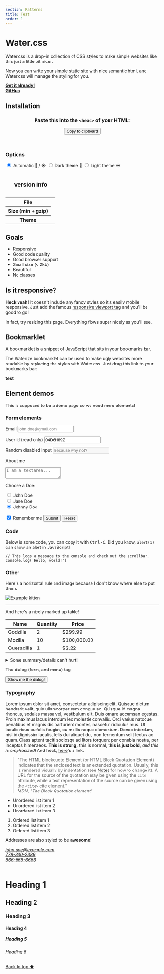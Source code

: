 ```yaml
---
section: Patterns
title: Test
order: 1
---
```


<h1>Water.css</h1>

<p>
  Water.css is a drop-in collection of CSS styles to make simple websites like this just a
  little bit nicer.
</p>
<p>
  Now you can write your simple static site with nice semantic html, and Water.css will manage
  the styling for you.
</p>

<div class="row">
  <div>
    <a href="#installation"><b>Get it already!</b></a>
    <br />
    <a href="https://github.com/kognise/water.css"><b>GitHub</b></a>
  </div>
</div>

<h2>Installation</h2>
<div id="installation">
  <header class="row">
    <h3 id="link-snippet-headline">
      Paste this into the <code>&lt;head&gt;</code> of your HTML:
    </h3>
    <button type="button" id="copy-button">
      <span id="copy-button-feedback"></span>
      Copy to clipboard
    </button>
  </header>

  <h3>Options</h3>
  <form id="theme-form">
    <input type="radio" value="auto" checked name="theme" id="theme-auto" />
    <label for="theme-auto">Automatic 🌙 / ☀</label>
    <input type="radio" value="dark" name="theme" id="theme-dark" />
    <label for="theme-dark">Dark theme 🌙</label>
    <input type="radio" value="light" name="theme" id="theme-light" />
    <label for="theme-light">Light theme ☀</label>
  </form>

  <table id="version-info">
    <caption>
      <h3>Version info</h3>
    </caption>
    <tbody>
      <tr>
        <th scope="row">File</th>
        <td id="table-file-name"></td>
      </tr>
      <tr>
        <th scope="row">Size (min + gzip)</th>
        <td id="table-file-size"></td>
      </tr>
      <tr>
        <th scope="row">Theme</th>
        <td id="table-theme"></td>
      </tr>
    </tbody>
  </table>
</div>

<h2 id="goals">Goals</h2>
<ul>
  <li>Responsive</li>
  <li>Good code quality</li>
  <li>Good browser support</li>
  <li>Small size (&lt; 2kb)</li>
  <li>Beautiful</li>
  <li>No classes</li>
</ul>

<h2 id="responsive">Is it responsive?</h2>
<p>
  <strong>Heck yeah!</strong> It doesn't include any fancy styles so it's easily mobile
  responsive. Just add the famous
  <a href="https://www.w3schools.com/css/css_rwd_viewport.asp">responsive viewport tag</a> and
  you'll be good to go!
</p>
<p>In fact, try resizing this page. Everything flows super nicely as you'll see.</p>

<h2 id="bookmarklet">Bookmarklet</h2>
<p>
  A bookmarklet is a snippet of JavaScript that sits in your bookmarks bar.
</p>
<p>
  The Waterize bookmarklet can be used to make ugly websites more readable by replacing the styles with Water.css. Just drag this link to your bookmarks bar:
</p>
<strong>
  test
</strong>

<h2 id="demo">Element demos</h2>
<p>This is supposed to be a demo page so we need more elements!</p>

<h3 id="form-elements">Form elements</h3>
<form>
  <label for="email">Email</label>
  <input type="email" name="email" id="email" placeholder="john.doe@gmail.com" />

<label for="id">User id (read only)</label>
<input readonly name="id" id="id" value="04D6H89Z" />

<label for="disabled">Random disabled input</label>
<input disabled name="disabled" id="disabled" placeholder="Because why not?" />

<label for="about">About me</label>
<textarea name="about" id="about" placeholder="I am a textarea..."></textarea>

<label>Choose a Doe:</label>

  <div>
    <input type="radio" id="john" name="drone" value="john" checked />
    <label for="john">John Doe</label>
  </div>
  <div>
    <input type="radio" id="jane" name="drone" value="jane" checked />
    <label for="jane">Jane Doe</label>
  </div>
  <div>
    <input type="radio" id="johnny" name="drone" value="johnny" checked />
    <label for="johnny">Johnny Doe</label>
  </div>

  <br />

  <input type="checkbox" name="remember" id="remember" checked />
  <label for="remember">Remember me</label>

  <input type="submit" value="Submit" />
  <input type="reset" value="Reset" />
</form>

<h3 id="code">Code</h3>
<p>
  Below is some code, you can copy it with <kbd>Ctrl-C</kbd>. Did you know,
  <code>alert(1)</code> can show an alert in JavaScript!
</p>
<pre><code>// This logs a message to the console and check out the scrollbar.<br>console.log('Hello, world!')</code></pre>

<h3 id="other">Other</h3>
<p>Here's a horizontal rule and image because I don't know where else to put them.</p>
<img src="https://placekitten.com/408/287" alt="Example kitten" />
<hr />

<p>And here's a nicely marked up table!</p>
<table>
  <thead>
    <tr>
      <th>Name</th>
      <th>Quantity</th>
      <th>Price</th>
    </tr>
  </thead>
  <tbody>
    <tr>
      <td>Godzilla</td>
      <td>2</td>
      <td>$299.99</td>
    </tr>
    <tr>
      <td>Mozilla</td>
      <td>10</td>
      <td>$100,000.00</td>
    </tr>
    <tr>
      <td>Quesadilla</td>
      <td>1</td>
      <td>$2.22</td>
    </tr>
  </tbody>
</table>

<details>
  <summary>Some summary/details can't hurt!</summary>
  <p>Lorem ipsum dolor sit blah blah.</p>
</details>

<p>The dialog (form, and menu) tag</p>

<div>
  <button type="button" id="dialog-trigger">
    Show me the dialog!
  </button>
  <span id="dialog-result"></span>
</div>

<dialog id="dialog">
  <header>This is a sample dialog</header>
  <form method="dialog">
    <p>What is your favorite pet animal?</p>
    <menu>
      <button value="feline">Cats</button>
      <button value="canine">Dogs</button>
      <button value="other">Others</button>
    </menu>
  </form>
</dialog>

<h3 id="typography">Typography</h3>
<p>
  Lorem ipsum dolor sit amet, consectetur adipiscing elit. Quisque dictum hendrerit velit, quis
  ullamcorper sem congue ac. Quisque id magna rhoncus, sodales massa vel, vestibulum elit. Duis
  ornare accumsan egestas. Proin maximus lacus interdum leo molestie convallis. Orci varius
  natoque penatibus et magnis dis parturient montes, nascetur ridiculus mus. Ut iaculis risus eu
  felis feugiat, eu mollis neque elementum. Donec interdum, nisl id dignissim iaculis, felis dui
  aliquet dui, non fermentum velit lectus ac quam. Class aptent taciti sociosqu ad litora
  torquent per conubia nostra, per inceptos himenaeos.
  <strong>This is strong,</strong> this is normal, <b>this is just bold,</b>
  <em>and this is emphasized!</em> And heck, <a href="/">here</a>'s a link.
</p>

<blockquote cite="https://developer.mozilla.org/en-US/docs/Web/HTML/Element/blockquote">
  "The HTML blockquote Element (or HTML Block Quotation Element) indicates that the enclosed
  text is an extended quotation. Usually, this is rendered visually by indentation (see
  <a href="https://developer.mozilla.org/en-US/docs/Web/HTML/Element/blockquote#Usage_notes"
    >Notes</a
  >
  for how to change it). A URL for the source of the quotation may be given using the
  <code>cite</code> attribute, while a text representation of the source can be given using the
  <code>&lt;cite&gt;</code> cite element."

  <footer>
    <cite>MDN, "The Block Quotation element"</cite>
  </footer>
</blockquote>

<ul>
  <li>Unordered list item 1</li>
  <li>Unordered list item 2</li>
  <li>Unordered list item 3</li>
</ul>
<ol>
  <li>Ordered list item 1</li>
  <li>Ordered list item 2</li>
  <li>Ordered list item 3</li>
</ol>

<p>Addresses are also styled to be <strong>awesome</strong>!</p>
<address>
  <a href="mailto:john.doe@example.com">john.doe@example.com</a><br />
  <a href="tel:778-330-2389">778-330-2389</a><br />
  <a href="sms:666-666-6666">666-666-6666</a><br />
</address>

<br />

<h1>Heading 1</h1>
<h2>Heading 2</h2>
<h3>Heading 3</h3>
<h4>Heading 4</h4>
<h5>Heading 5</h5>
<h6>Heading 6</h6>

<footer>
  <a href="#">Back to top ⬆</a>
</footer>
